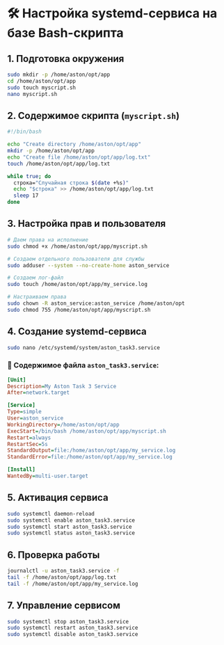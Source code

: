 # 🛠 Настройка systemd-сервиса на базе Bash-скрипта

## 1. Подготовка окружения

```bash
sudo mkdir -p /home/aston/opt/app
cd /home/aston/opt/app
sudo touch myscript.sh
nano myscript.sh
```

## 2. Содержимое скрипта (`myscript.sh`)

```bash
#!/bin/bash

echo "Create directory /home/aston/opt/app"
mkdir -p /home/aston/opt/app
echo "Create file /home/aston/opt/app/log.txt"
touch /home/aston/opt/app/log.txt

while true; do
  строка="Случайная строка $(date +%s)"
  echo "$строка" >> /home/aston/opt/app/log.txt
  sleep 17
done
```

## 3. Настройка прав и пользователя

```bash
# Даем права на исполнение
sudo chmod +x /home/aston/opt/app/myscript.sh

# Создаем отдельного пользователя для службы
sudo adduser --system --no-create-home aston_service

# Создаем лог-файл
sudo touch /home/aston/opt/app/my_service.log

# Настраиваем права
sudo chown -R aston_service:aston_service /home/aston/opt
sudo chmod 755 /home/aston/opt/app/myscript.sh
```

## 4. Создание systemd-сервиса

```bash
sudo nano /etc/systemd/system/aston_task3.service
```

### 📄 Содержимое файла `aston_task3.service`:

```ini
[Unit]
Description=My Aston Task 3 Service
After=network.target

[Service]
Type=simple
User=aston_service
WorkingDirectory=/home/aston/opt/app
ExecStart=/bin/bash /home/aston/opt/app/myscript.sh
Restart=always
RestartSec=5s
StandardOutput=file:/home/aston/opt/app/my_service.log
StandardError=file:/home/aston/opt/app/my_service.log

[Install]
WantedBy=multi-user.target
```

## 5. Активация сервиса

```bash
sudo systemctl daemon-reload
sudo systemctl enable aston_task3.service
sudo systemctl start aston_task3.service
sudo systemctl status aston_task3.service
```

## 6. Проверка работы

```bash
journalctl -u aston_task3.service -f
tail -f /home/aston/opt/app/log.txt
tail -f /home/aston/opt/app/my_service.log
```

## 7. Управление сервисом

```bash
sudo systemctl stop aston_task3.service
sudo systemctl restart aston_task3.service
sudo systemctl disable aston_task3.service
```

